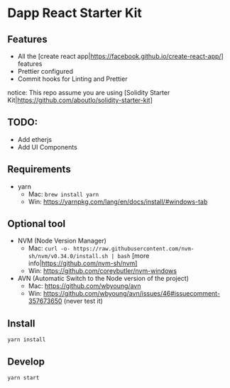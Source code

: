 # Dapp React Starter Kit

## Features

- All the [create react app|https://facebook.github.io/create-react-app/] features
- Prettier configured
- Commit hooks for Linting and Prettier

notice: This repo assume you are using [Solidity Starter Kit|https://github.com/aboutlo/solidity-starter-kit]

## TODO:

- Add etherjs
- Add UI Components

## Requirements

- yarn
  - Mac: `brew install yarn`
  - Win: https://yarnpkg.com/lang/en/docs/install/#windows-tab

## Optional tool

- NVM (Node Version Manager)
  - Mac: `curl -o- https://raw.githubusercontent.com/nvm-sh/nvm/v0.34.0/install.sh | bash` [more info|https://github.com/nvm-sh/nvm]
  - Win: https://github.com/coreybutler/nvm-windows
- AVN (Automatic Switch to the Node version of the project)
  - Mac: https://github.com/wbyoung/avn
  - Win: https://github.com/wbyoung/avn/issues/46#issuecomment-357673650 (never test it)

## Install

    yarn install

## Develop

    yarn start
